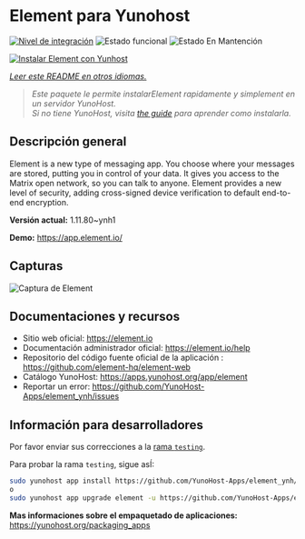 <!--
Este archivo README esta generado automaticamente<https://github.com/YunoHost/apps/tree/master/tools/readme_generator>
No se debe editar a mano.
-->

# Element para Yunohost

[![Nivel de integración](https://dash.yunohost.org/integration/element.svg)](https://ci-apps.yunohost.org/ci/apps/element/) ![Estado funcional](https://ci-apps.yunohost.org/ci/badges/element.status.svg) ![Estado En Mantención](https://ci-apps.yunohost.org/ci/badges/element.maintain.svg)

[![Instalar Element con Yunhost](https://install-app.yunohost.org/install-with-yunohost.svg)](https://install-app.yunohost.org/?app=element)

*[Leer este README en otros idiomas.](./ALL_README.md)*

> *Este paquete le permite instalarElement rapidamente y simplement en un servidor YunoHost.*  
> *Si no tiene YunoHost, visita [the guide](https://yunohost.org/install) para aprender como instalarla.*

## Descripción general

Element is a new type of messaging app. You choose where your messages are stored, putting you in control of your data. It gives you access to the Matrix open network, so you can talk to anyone. Element provides a new level of security, adding cross-signed device verification to default end-to-end encryption.

**Versión actual:** 1.11.80~ynh1

**Demo:** <https://app.element.io/>

## Capturas

![Captura de Element](./doc/screenshots/homepage-all-platforms-1_1.png)

## Documentaciones y recursos

- Sitio web oficial: <https://element.io>
- Documentación administrador oficial: <https://element.io/help>
- Repositorio del código fuente oficial de la aplicación : <https://github.com/element-hq/element-web>
- Catálogo YunoHost: <https://apps.yunohost.org/app/element>
- Reportar un error: <https://github.com/YunoHost-Apps/element_ynh/issues>

## Información para desarrolladores

Por favor enviar sus correcciones a la [rama `testing`](https://github.com/YunoHost-Apps/element_ynh/tree/testing).

Para probar la rama `testing`, sigue asÍ:

```bash
sudo yunohost app install https://github.com/YunoHost-Apps/element_ynh/tree/testing --debug
o
sudo yunohost app upgrade element -u https://github.com/YunoHost-Apps/element_ynh/tree/testing --debug
```

**Mas informaciones sobre el empaquetado de aplicaciones:** <https://yunohost.org/packaging_apps>
